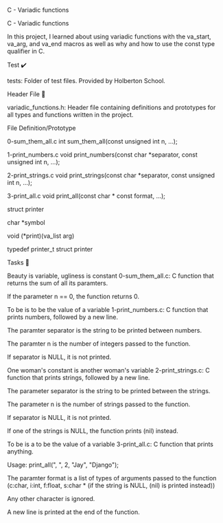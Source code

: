 C - Variadic functions

C - Variadic functions

In this project, I learned about using variadic functions with the va_start, va_arg, and va_end macros as well as why and how to use the const type qualifier in C.

Test ✔️

tests: Folder of test files. Provided by Holberton School.

Header File 📁

variadic_functions.h: Header file containing definitions and prototypes for all types and functions written in the project.

File Definition/Prototype

0-sum_them_all.c int sum_them_all(const unsigned int n, ...);

1-print_numbers.c void print_numbers(const char *separator, const unsigned int n, ...);

2-print_strings.c void print_strings(const char *separator, const unsigned int n, ...);

3-print_all.c void print_all(const char * const format, ...);

struct printer

char *symbol

void (*print)(va_list arg)

typedef printer_t struct printer

Tasks 📃

Beauty is variable, ugliness is constant
0-sum_them_all.c: C function that returns the sum of all its paramters.

If the parameter n == 0, the function returns 0.

To be is to be the value of a variable
1-print_numbers.c: C function that prints numbers, followed by a new line.

The paramter separator is the string to be printed between numbers.

The paramter n is the number of integers passed to the function.

If separator is NULL, it is not printed.

One woman's constant is another woman's variable
2-print_strings.c: C function that prints strings, followed by a new line.

The parameter separator is the string to be printed between the strings.

The parameter n is the number of strings passed to the function.

If separator is NULL, it is not printed.

If one of the strings is NULL, the function prints (nil) instead.

To be is a to be the value of a variable
3-print_all.c: C function that prints anything.

Usage: print_all(", ", 2, "Jay", "Django");

The paramter format is a list of types of arguments passed to the function (c:char, i:int, f:float, s:char * (if the string is NULL, (nil) is printed instead))

Any other character is ignored.

A new line is printed at the end of the function.

